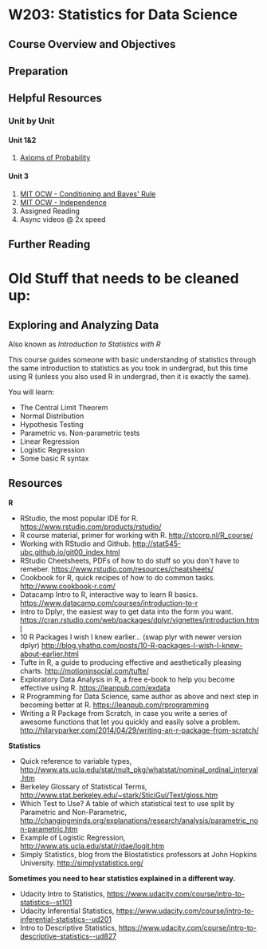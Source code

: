 # W203: Statistics for Data Science

## Course Overview and Objectives

## Preparation 

## Helpful Resources 
### Unit by Unit 
#### Unit 1&2
1. [Axioms of Probability](https://www.youtube.com/watch?v=3MOahpLxj6A&index=5&list=PLUl4u3cNGP61MdtwGTqZA0MreSaDybji8)

#### Unit 3
1. [MIT OCW - Conditioning and Bayes' Rule](https://www.youtube.com/watch?v=TluTv5V0RmE)
2. [MIT OCW - Independence](https://www.youtube.com/watch?v=19Ql_Q3l0GA)
3. Assigned Reading
4. Async videos @ 2x speed



## Further Reading

# Old Stuff that needs to be cleaned up:
## Exploring and Analyzing Data

Also known as *Introduction to Statistics with R*

This course guides someone with basic understanding of statistics through the same introduction to statistics as you took in undergrad, but this time using R (unless you also used R in undergrad, then it is exactly the same).

You will learn:
- The Central Limit Theorem
- Normal Distribution
- Hypothesis Testing
- Parametric vs. Non-parametric tests
- Linear Regression
- Logistic Regression
- Some basic R syntax

## Resources

**R**
- RStudio, the most popular IDE for R. https://www.rstudio.com/products/rstudio/
- R course material, primer for working with R. http://stcorp.nl/R_course/
- Working with RStudio and Github. http://stat545-ubc.github.io/git00_index.html
- RStudio Cheetsheets, PDFs of how to do stuff so you don't have to remeber. https://www.rstudio.com/resources/cheatsheets/
- Cookbook for R, quick recipes of how to do common tasks. http://www.cookbook-r.com/
- Datacamp Intro to R, interactive way to learn R basics. https://www.datacamp.com/courses/introduction-to-r
- Intro to Dplyr, the easiest way to get data into the form you want. https://cran.rstudio.com/web/packages/dplyr/vignettes/introduction.html
- 10 R Packages I wish I knew earlier... (swap plyr with newer version dplyr) http://blog.yhathq.com/posts/10-R-packages-I-wish-I-knew-about-earlier.html
- Tufte in R, a guide to producing effective and aesthetically pleasing charts. http://motioninsocial.com/tufte/
- Exploratory Data Analysis in R, a free e-book to help you become effective using R. https://leanpub.com/exdata
- R Programming for Data Science, same author as above and next step in becoming better at R. https://leanpub.com/rprogramming
- Writing a R Package from Scratch, in case you write a series of awesome functions that let you quickly and easily solve a problem. http://hilaryparker.com/2014/04/29/writing-an-r-package-from-scratch/

**Statistics**
- Quick reference to variable types, http://www.ats.ucla.edu/stat/mult_pkg/whatstat/nominal_ordinal_interval.htm
- Berkeley Glossary of Statistical Terms, http://www.stat.berkeley.edu/~stark/SticiGui/Text/gloss.htm
- Which Test to Use? A table of which statistical test to use split by Parametric and Non-Parametric, http://changingminds.org/explanations/research/analysis/parametric_non-parametric.htm
- Example of Logistic Regression, http://www.ats.ucla.edu/stat/r/dae/logit.htm
- Simply Statistics, blog from the Biostatistics professors at John Hopkins University. http://simplystatistics.org/

**Sometimes you need to hear statistics explained in a different way.**
- Udacity Intro to Statistics, https://www.udacity.com/course/intro-to-statistics--st101
- Udacity Inferential Statistics, https://www.udacity.com/course/intro-to-inferential-statistics--ud201
- Intro to Descriptive Statistics, https://www.udacity.com/course/intro-to-descriptive-statistics--ud827
